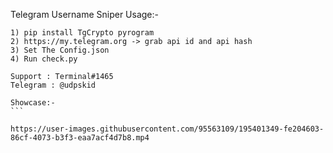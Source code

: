Telegram Username Sniper
Usage:-
```
1) pip install TgCrypto pyrogram
2) https://my.telegram.org -> grab api id and api hash
3) Set The Config.json
4) Run check.py
```
```
Support : Terminal#1465
Telegram : @udpskid
```
````
Showcase:- 
```

https://user-images.githubusercontent.com/95563109/195401349-fe204603-86cf-4073-b3f3-eaa7acf4d7b8.mp4

